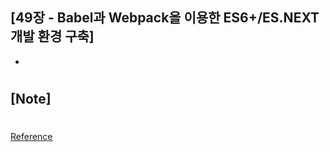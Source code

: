 ## [49장 - Babel과 Webpack을 이용한 ES6+/ES.NEXT 개발 환경 구축]

-

#

## [Note]

#

[Reference](https://wikibook.co.kr/mjs/)
